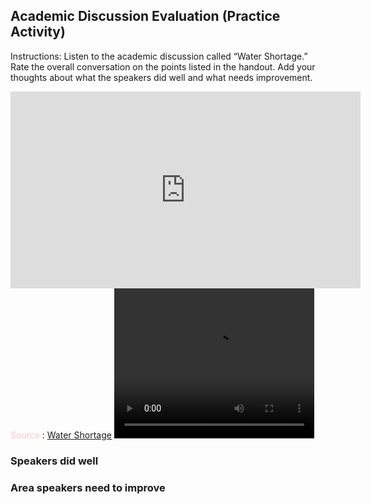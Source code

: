 ## Academic Discussion Evaluation (Practice Activity)

Instructions: Listen to the academic discussion called “Water Shortage.” Rate the overall conversation on the points listed in the handout. Add your thoughts about what the speakers did well and what needs improvement.

<iframe width="560" height="315" src="https://d3c33hcgiwev3.cloudfront.net/NyUI3rPRS2elCN6z0dtnYA.processed/full/360p/index.mp4?Expires=1635811200&Signature=fsFR1R3fSccZkUP8QAhL6eo5BfdagSui-dR342gv4EEK2Rjk~7fraSq~rXNcwxMoRgNEHBRdlu90y71ljrG7zXr87r1GNVdD7FcYtVv0DehzSWslIvTm9N3XG3BLWwgM3sVb8ldaN4iVG23AKA~PwDRRT0ChABteKE7GhI7ugAc_&Key-Pair-Id=APKAJLTNE6QMUY6HBC5A" title="Academic Discussion Evaluation" frameborder="0" allow="accelerometer; autoplay; clipboard-write; encrypted-media; gyroscope; picture-in-picture" allowfullscreen></iframe>
<span style="color:pink">Source</span> : <a href="" target=
"_blank">Water Shortage</a>


<video width="320" height="240" controls>
    <source src="https://d3c33hcgiwev3.cloudfront.net/NyUI3rPRS2elCN6z0dtnYA.processed/full/360p/index.mp4?Expires=1635811200&Signature=fsFR1R3fSccZkUP8QAhL6eo5BfdagSui-dR342gv4EEK2Rjk~7fraSq~rXNcwxMoRgNEHBRdlu90y71ljrG7zXr87r1GNVdD7FcYtVv0DehzSWslIvTm9N3XG3BLWwgM3sVb8ldaN4iVG23AKA~PwDRRT0ChABteKE7GhI7ugAc_&Key-Pair-Id=APKAJLTNE6QMUY6HBC5A" type="video/mp4">
</video>

### Speakers did well
### Area speakers need to improve
